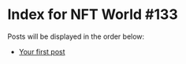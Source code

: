 # Index for NFT World #133
Posts will be displayed in the order below:

- [Your first post](./001-first.md)


